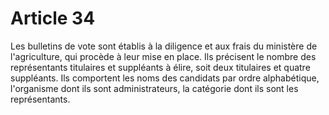 # Article 34

Les bulletins de vote sont établis à la diligence et aux frais du ministère de l'agriculture, qui procède à leur mise en place. Ils précisent le nombre des représentants titulaires et suppléants à élire, soit deux titulaires et quatre suppléants. Ils comportent les noms des candidats par ordre alphabétique, l'organisme dont ils sont administrateurs, la catégorie dont ils sont les représentants.
